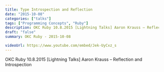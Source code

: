 ```yaml
---
title: Type Introspection and Reflection
date: "2015-10-08"
categories: ["talks"]
tags: ["Programming Concepts", "Ruby"]
description: OKC Ruby 10.8.2015 [Lightning Talks] Aaron Krauss – Reflection and Introspection
draft: "false"
summary: OKC Ruby - 2015-10-08

videoUrl: https://www.youtube.com/embed/Jek-UyCxz_s
---
```

OKC Ruby 10.8.2015 [Lightning Talks] Aaron Krauss – Reflection and Introspection
